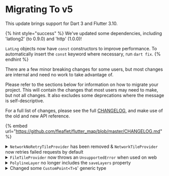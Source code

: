 # Migrating To v5

This update brings support for Dart 3 and Flutter 3.10.

{% hint style="success" %}
We've updated some dependencies, including 'latlong2' (to 0.9.0) and 'http' (1.0.0)!

`LatLng` objects now have `const` constructors to improve performance. To automatically insert the `const` keyword where necessary, run `dart fix`.
{% endhint %}

There are a few minor breaking changes for some users, but most changes are internal and need no work to take advantage of.

Please refer to the sections below for information on how to migrate your project. This will contain the changes that most users may need to make, but not all changes. It also excludes some deprecations where the message is self-descriptive.

For a full list of changes, please see the full [CHANGELOG](https://pub.dev/packages/flutter\_map/changelog), and make use of the old and new API reference.

{% embed url="https://github.com/fleaflet/flutter_map/blob/master/CHANGELOG.md" %}

<details>

<summary><code>NetworkNoRetryTileProvider</code> has been removed &#x26; <code>NetworkTileProvider</code> now retries failed requests by default</summary>

`NetworkNoRetryTileProvider` did not automatically retry requests, unlike `NetworkTileProvider`. The differentiation was required because of restrictions of its HTTP client and ability to change its headers.

This appears to be fixed, so this workaround is no longer required.

Therefore, `NetworkTileProvider` now uses a `RetryClient`, and `NetworkNoRetryTileProvider` has been removed.

If you were leaving the `TileLayer`'s `TileProvider` at its default (`NetworkNoRetryTileProvider`), **no migration is necessary**. Most users should not see a difference with the new retry strategy, as it is preferable anyway.

If non-retriable requests are a necessity, specify `NetworkTileProvider`, and manually set its `httpClient` property to a standard `Client`.

</details>

<details>

<summary><code>FileTileProvider</code> now throws an <code>UnsupportedError</code> when used on web</summary>

Previously, `FileTileProvider` redirected automatically on web to a `NetworkImage` internally, as the web platform does not have access to IO.

To migrate, detect the web platform yourself (if you run on it), and switch automatically to `NetworkTileProvider`.

</details>

<details>

<summary><code>PolylineLayer</code> no longer includes the <code>saveLayers</code> property</summary>

Whether canvas layers need to be saved is now decided automatically internally. If the polyline(s) within have translucency (<1 opacity), the canvas layers will be saved, to improve the render quality. Otherwise, they will not be unnecessarily saved, in order to improve performance.

To migrate, remove the argument without replacement.

</details>

<details>

<summary>Changed some <code>CustomPoint&#x3C;T></code>s' generic type</summary>

`CustomPoints` previously used `num` as their generic type, which lead to type casting within FM and plugins, as some code only allowed `int`/`double`, not `num`.

Many of these have been updated to reflect their true usage.

To migrate, look for any methods which now take a different generic typed `CustomPoint` than was previously required. These should then be either casted at this location, or the source of the number should more accurately represent what the number will be.

For more information, see [https://github.com/fleaflet/flutter\_map/pull/1515](https://github.com/fleaflet/flutter\_map/pull/1515).

</details>
